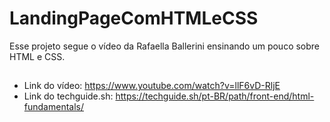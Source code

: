 # LandingPageComHTMLeCSS
Esse projeto segue o vídeo da Rafaella Ballerini ensinando um pouco sobre HTML e CSS.
##
- Link do vídeo: https://www.youtube.com/watch?v=llF6vD-RljE
- Link do techguide.sh: https://techguide.sh/pt-BR/path/front-end/html-fundamentals/

